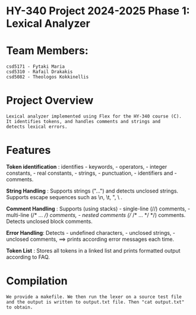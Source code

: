 # HY-340 Project 2024-2025 Phase 1: Lexical Analyzer

# Team Members:
    csd5171 - Fytaki Maria
    csd5310 - Rafail Drakakis
    csd5082 - Theologos Kokkinellis

# Project Overview
    Lexical analyzer implemented using Flex for the HY-340 course (C).
    It identifies tokens, and handles comments and strings and 
    detects lexical errors.

# Features
**Token identification** : identifies 
    - keywords, 
    - operators, 
    - integer constants, 
    - real constants,
    - strings,
    - punctuation,
    - identifiers and
    - comments.

**String Handling** : 
    Supports strings ("...") and detects unclosed strings.
    Supports escape sequences such as \n, \t, \", \\ .

**Comment Handling** : Supports (using stacks)
    - single-line (//) comments,
    - multi-line (/* ... */) comments, 
    - nested comments (/* /* ... */ */) comments. 
    Detects unclosed block comments.

**Error Handling**: Detects 
    - undefined characters,
    - unclosed strings, 
    - unclosed comments,
    ==> prints according error messages each time.

**Token List** : Stores all tokens in a linked list and prints formatted 
    output according to FAQ.

# Compilation
    We provide a makefile. We then run the lexer on a source test file 
    and the output is written to output.txt file. Then "cat output.txt"
    to obtain.
